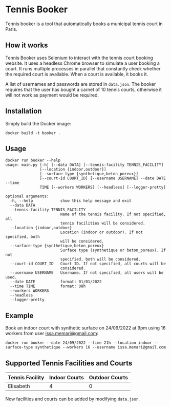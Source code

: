 # Tennis Booker

Tennis booker is a tool that automatically books a municipal tennis court in Paris.

## How it works

Tennis Booker uses Selenium to interact with the tennis court booking website. It uses a headless Chrome browser to simulate a user booking a court. It runs multiple processes in parallel that constantly check whether the required court is available. When a court is available, it books it.

A list of usernames and passwords are stored in `data.json`. The booker requires that the user has bought a carnet of 10 tennis courts, otherwise it will not work as payment would be required.

## Installation

Simply build the Docker image:

```
docker build -t booker .
```

## Usage

```
docker run booker --help
usage: main.py [-h] [--data DATA] [--tennis-facility TENNIS_FACILITY]
               [--location {indoor,outdoor}]
               [--surface-type {synthetique,beton_poreux}]
               [--court-id COURT_ID] [--username USERNAME] --date DATE --time
               TIME [--workers WORKERS] [--headless] [--logger-pretty]

optional arguments:
  -h, --help            show this help message and exit
  --data DATA
  --tennis-facility TENNIS_FACILITY
                        Name of the tennis facility. If not specified, all
                        tennis facilities will be considered.
  --location {indoor,outdoor}
                        Location (indoor or outdoor). If not specified, both
                        will be considered.
  --surface-type {synthetique,beton_poreux}
                        Surface type (synthetique or beton_poreux). If not
                        specified, both will be considered.
  --court-id COURT_ID   Court ID. If not specified, all courts will be
                        considered.
  --username USERNAME   Username. If not specified, all users will be used.
  --date DATE           format: 01/01/2022
  --time TIME           format: 08h
  --workers WORKERS
  --headless
  --logger-pretty
```

## Example

Book an indoor court with synthetic surface on 24/09/2022 at 9pm using 16 workers from user issa.memari@gmail.com:

```
docker run booker --date 24/09/2022 --time 21h --location indoor --surface-type synthetique --workers 16 --username issa.memari@gmail.com
```

## Supported Tennis Facilities and Courts

| Tennis Facility | Indoor Courts | Outdoor Courts |
| --------------- | ------------- | -------------- |
| Elisabeth       | 4             | 0              |

New facilities and courts can be added by modifying `data.json`.
